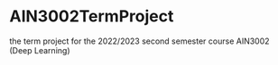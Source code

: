 # AIN3002TermProject
the term project for the 2022/2023 second semester course AIN3002 (Deep Learning)
